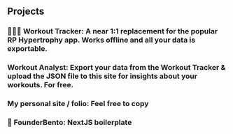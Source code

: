 ## Projects

### 🏋🏻‍♂️ Workout Tracker: A near 1:1 replacement for the popular RP Hypertrophy app. Works offline and all your data is exportable. 

### Workout Analyst: Export your data from the Workout Tracker & upload the JSON file to this site for insights about your workouts. For free.

### My personal site / folio: Feel free to copy

### 🍱 FounderBento: NextJS boilerplate

